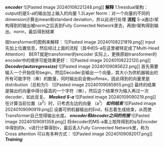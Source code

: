***encoder***
![[Pasted image 20240108221248.png]]
**解释**
1.1residual架构：output的是S-a的输出加上输入的向量
1.2Layer Norm：对一个向量的不同的dimension计算出mean和standard deviation，并以此进行处理
**流程**
S-a通过r架构得到的输出被norm之后丢到Fully Connected Network里去，再按r架构得到输出、norm，最后得到结果

按transformer的图例来解释：
![[Pasted image 20240108221819.png]]
input先加上位置信息，然后经过上面的流程（其中的S-a在这里被特定成了Multi-Head Attention）
BERT就是transformer的encoder
实际上，更换原始transformer的encoder中的顺序可能效果更好：
![[Pasted image 20240108222120.png]]
***Decoder(autoregressize)***
![[Pasted image 20240109085622.png]]
首先需要输入一个开始信号begin，然后Decoder会输出一个向量，其大小为供机器输出的所有可能字符（串）的数量，同时输出前会做softmax，因此得到的向量里是distribution（总和为1）
![[Pasted image 20240109085855.png]]
最终的结果是输出的向量中得分最高的一个字符（串），然后这个结果作为输入再过一次decoder，如此反复。
***Masked S-a***
![[Pasted image 20240109090219.png]]
在计算当前位置（a<sup>2</sup>）时，只考虑左边的向量
（a<sup>1</sup>）
***如何结束***
![[Pasted image 20240109090919.png]]
设置可供机器输出的End，标志着生成结束，从而使Transformer自己觉得输出长度。
***encoder和decoder之间的衔接***
![[Pasted image 20240109091358.png]]
将decoder的MS-a乘上矩阵得到的q与Encoder中得到的k、v进行计算得到v，最后丢入Fully Connected Network里，称为Cross attention
可以有多种方式：
![[Pasted image 20240109092017.png]]
***Training***

